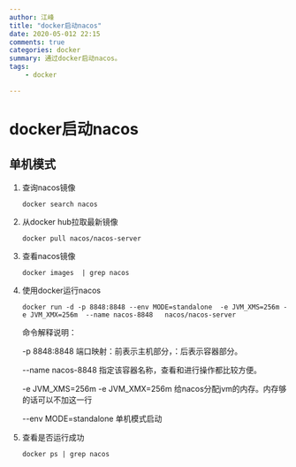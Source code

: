 ```yaml
---
author: 江峰
title: "docker启动nacos"
date: 2020-05-012 22:15
comments: true
categories: docker
summary: 通过docker启动nacos。
tags: 
	- docker

---
```




# docker启动nacos



## 单机模式

1. 查询nacos镜像

   ```
   docker search nacos
   ```

2. 从docker hub拉取最新镜像

   ```
   docker pull nacos/nacos-server
   ```

3. 查看nacos镜像

   ```
   docker images  | grep nacos
   ```

4. 使用docker运行nacos

   ```
   docker run -d -p 8848:8848 --env MODE=standalone  -e JVM_XMS=256m -e JVM_XMX=256m  --name nacos-8848   nacos/nacos-server
   ```

   命令解释说明：

   -p 8848:8848 端口映射：前表示主机部分，：后表示容器部分。

   --name nacos-8848  指定该容器名称，查看和进行操作都比较方便。

   -e JVM_XMS=256m -e JVM_XMX=256m  给nacos分配jvm的内存。内存够的话可以不加这一行

   --env MODE=standalone  单机模式启动

5. 查看是否运行成功

   ```
   docker ps | grep nacos
   ```

   




